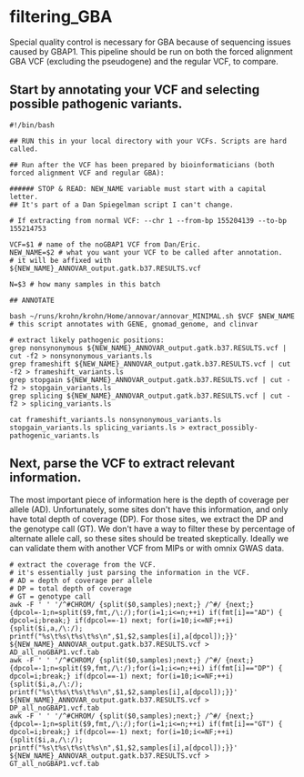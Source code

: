 # filtering_GBA
Special quality control is necessary for GBA because of sequencing issues caused by GBAP1. This pipeline should be run on both the forced alignment GBA VCF (excluding the pseudogene) and the regular VCF, to compare.

## Start by annotating your VCF and selecting possible pathogenic variants.

````
#!/bin/bash

## RUN this in your local directory with your VCFs. Scripts are hard called. 

## Run after the VCF has been prepared by bioinformaticians (both forced alignment VCF and regular GBA):

###### STOP & READ: NEW_NAME variable must start with a capital letter. 
## It's part of a Dan Spiegelman script I can't change. 

# If extracting from normal VCF: --chr 1 --from-bp 155204139 --to-bp 155214753

VCF=$1 # name of the noGBAP1 VCF from Dan/Eric. 
NEW_NAME=$2 # what you want your VCF to be called after annotation. 
# it will be affixed with ${NEW_NAME}_ANNOVAR_output.gatk.b37.RESULTS.vcf

N=$3 # how many samples in this batch

## ANNOTATE

bash ~/runs/krohn/krohn/Home/annovar/annovar_MINIMAL.sh $VCF $NEW_NAME 
# this script annotates with GENE, gnomad_genome, and clinvar

# extract likely pathogenic positions:
grep nonsynonymous ${NEW_NAME}_ANNOVAR_output.gatk.b37.RESULTS.vcf | cut -f2 > nonsynonymous_variants.ls
grep frameshift ${NEW_NAME}_ANNOVAR_output.gatk.b37.RESULTS.vcf | cut -f2 > frameshift_variants.ls
grep stopgain ${NEW_NAME}_ANNOVAR_output.gatk.b37.RESULTS.vcf | cut -f2 > stopgain_variants.ls
grep splicing ${NEW_NAME}_ANNOVAR_output.gatk.b37.RESULTS.vcf | cut -f2 > splicing_variants.ls

cat frameshift_variants.ls nonsynonymous_variants.ls stopgain_variants.ls splicing_variants.ls > extract_possibly-pathogenic_variants.ls
````

## Next, parse the VCF to extract relevant information.
The most important piece of information here is the depth of coverage per allele (AD). 
Unfortunately, some sites don't have this information, and only have total depth of coverage (DP). 
For those sites, we extract the DP and the genotype call (GT). We don't have a way to filter these by
percentage of alternate allele call, so these sites should be treated skeptically. Ideally we can validate them with
another VCF from MIPs or with omnix GWAS data. 

````
# extract the coverage from the VCF. 
# it's essentially just parsing the information in the VCF. 
# AD = depth of coverage per allele
# DP = total depth of coverage
# GT = genotype call 
awk -F ' ' '/^#CHROM/ {split($0,samples);next;} /^#/ {next;} {dpcol=-1;n=split($9,fmt,/\:/);for(i=1;i<=n;++i) if(fmt[i]=="AD") { dpcol=i;break;} if(dpcol==-1) next; for(i=10;i<=NF;++i) {split($i,a,/\:/); printf("%s\t%s\t%s\t%s\n",$1,$2,samples[i],a[dpcol]);}}' ${NEW_NAME}_ANNOVAR_output.gatk.b37.RESULTS.vcf > AD_all_noGBAP1.vcf.tab
awk -F ' ' '/^#CHROM/ {split($0,samples);next;} /^#/ {next;} {dpcol=-1;n=split($9,fmt,/\:/);for(i=1;i<=n;++i) if(fmt[i]=="DP") { dpcol=i;break;} if(dpcol==-1) next; for(i=10;i<=NF;++i) {split($i,a,/\:/); printf("%s\t%s\t%s\t%s\n",$1,$2,samples[i],a[dpcol]);}}' ${NEW_NAME}_ANNOVAR_output.gatk.b37.RESULTS.vcf > DP_all_noGBAP1.vcf.tab
awk -F ' ' '/^#CHROM/ {split($0,samples);next;} /^#/ {next;} {dpcol=-1;n=split($9,fmt,/\:/);for(i=1;i<=n;++i) if(fmt[i]=="GT") { dpcol=i;break;} if(dpcol==-1) next; for(i=10;i<=NF;++i) {split($i,a,/\:/); printf("%s\t%s\t%s\t%s\n",$1,$2,samples[i],a[dpcol]);}}' ${NEW_NAME}_ANNOVAR_output.gatk.b37.RESULTS.vcf > GT_all_noGBAP1.vcf.tab
````

